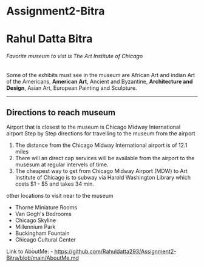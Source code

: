 # Assignment2-Bitra
# Rahul Datta Bitra
###### Favorite museum to vist is The Art Institute of Chicago
Some of the exhibits must see in the museum are African Art and indian Art of the Americans, **American Art**, Ancient and Byzantine, **Architecture and Design**, Asian Art, European Painting and Sculpture.

-----------------------------------
 ## Directions to reach museum
 Airport that is closest to the museum is Chicago Midway International airport
 Step by Step directions for travelling to the museum from the airport
 1. The distance from the Chicago Midway International airport is of 12.1 miles
 2. There will an direct cap services will be available from the airport to the musesum at regular intervels of time.
 3. The cheapest way to get from Chicago Midway Airport (MDW) to Art Institute of Chicago is to subway via Harold Washington Library which costs $1 - $5 and takes 34 min.

other locations to visit near to the museum 
 * Thorne Miniature Rooms
 * Van Gogh's Bedrooms
 * Chicago Skyline
 * Millennium Park
 * Buckingham Fountain
 * Chicago Cultural Center

 Link to AboutMe: - https://github.com/Rahuldatta293/Assignment2-Bitra/blob/main/AboutMe.md